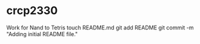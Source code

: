 # crcp2330
Work for Nand to Tetris 
touch README.md
git add README
git commit -m "Adding initial README file."
